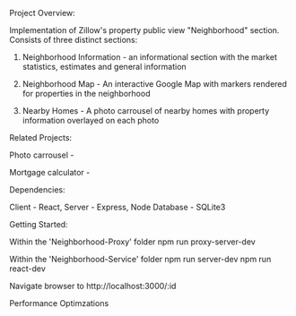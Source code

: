 Project Overview:

Implementation of Zillow's property public view "Neighborhood" section. Consists of three distinct sections:

1) Neighborhood Information - an informational section with the market statistics, estimates and general information

2) Neighborhood Map - An interactive Google Map with markers rendered for properties in the neighborhood

3) Nearby Homes - A photo carrousel of nearby homes with property information overlayed on each photo



Related Projects:

Photo carrousel - 

Mortgage calculator - 


Dependencies:

Client - React, 
Server - Express, Node
Database - SQLite3



Getting Started:

Within the 'Neighborhood-Proxy' folder
    npm run proxy-server-dev

Within the 'Neighborhood-Service' folder
    npm run server-dev
    npm run react-dev

Navigate browser to http://localhost:3000/:id




Performance Optimzations
<!-- GZIP TEXT COMPRESSION -->






